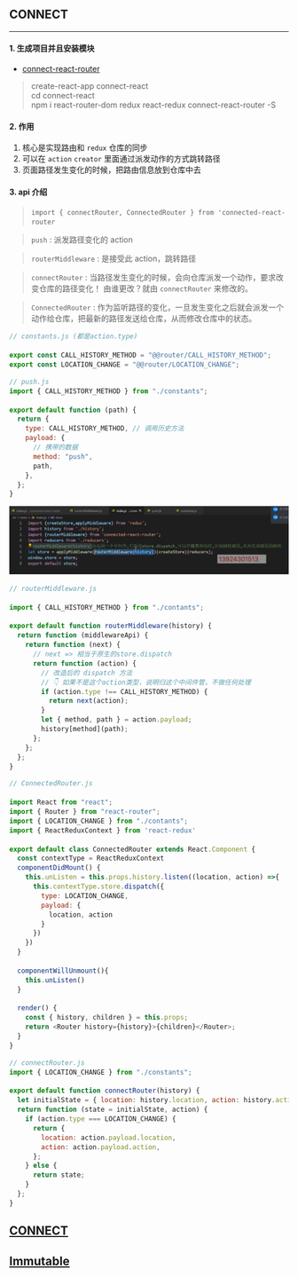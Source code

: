 ## CONNECT

---

#### 1. 生成项目并且安装模块

- [connect-react-router](https://www.npmjs.com/package/connected-react-router)

> create-react-app connect-react <br/> cd connect-react <br/> npm i react-router-dom redux react-redux connect-react-router -S

#### 2. 作用

1. 核心是实现路由和 `redux` 仓库的同步
2. 可以在 `action` `creator` 里面通过派发动作的方式跳转路径
3. 页面路径发生变化的时候，把路由信息放到仓库中去

#### 3. api 介绍

> `import { connectRouter, ConnectedRouter } from 'connected-react-router` <br>

> `push` : 派发路径变化的 action <br>

> `routerMiddleware` : 是接受此 action，跳转路径 <br>

> `connectRouter` : 当路径发生变化的时候，会向仓库派发一个动作，要求改变仓库的路径变化！ 由谁更改？就由 `connectRouter` 来修改的。 <br>

> `ConnectedRouter` : 作为监听路径的变化，一旦发生变化之后就会派发一个动作给仓库，把最新的路径发送给仓库，从而修改仓库中的状态。 <br>

```js
// constants.js (都是action.type)

export const CALL_HISTORY_METHOD = "@@router/CALL_HISTORY_METHOD";
export const LOCATION_CHANGE = "@@router/LOCATION_CHANGE";
```

```js
// push.js
import { CALL_HISTORY_METHOD } from "./constants";

export default function (path) {
  return {
    type: CALL_HISTORY_METHOD, // 调用历史方法
    payload: {
      // 携带的数据
      method: "push",
      path,
    },
  };
}
```

![image text](./doc-image/20201125155227.jpg)

```js
// routerMiddleware.js

import { CALL_HISTORY_METHOD } from "./contants";

export default function routerMiddleware(history) {
  return function (middlewareApi) {
    return function (next) {
      // next => 相当于原生的store.dispatch
      return function (action) {
        // 改造后的 dispatch 方法
        // 👇 如果不是这个action类型，说明归这个中间件管，不做任何处理
        if (action.type !== CALL_HISTORY_METHOD) {
          return next(action);
        }
        let { method, path } = action.payload;
        history[method](path);
      };
    };
  };
}
```

```js
// ConnectedRouter.js

import React from "react";
import { Router } from "react-router";
import { LOCATION_CHANGE } from "./contants";
import { ReactReduxContext } from 'react-redux'

export default class ConnectedRouter extends React.Component {
  const contextType = ReactReduxContext
  componentDidMount() {
    this.unListen = this.props.history.listen((location, action) =>{
      this.contextType.store.dispatch({
        type: LOCATION_CHANGE,
        payload: {
          location, action
        }
      })
    })
  }

  componentWillUnmount(){
    this.unListen()
  }

  render() {
    const { history, children } = this.props;
    return <Router history={history}>{children}</Router>;
  }
}
```

```js
// connectRouter.js
import { LOCATION_CHANGE } from "./constants";

export default function connectRouter(history) {
  let initialState = { location: history.location, action: history.action };
  return function (state = initialState, action) {
    if (action.type === LOCATION_CHANGE) {
      return {
        location: action.payload.location,
        action: action.payload.action,
      };
    } else {
      return state;
    }
  };
}
```

## [CONNECT](./README-connect.md)

## [Immutable](./README-immutable.md)
